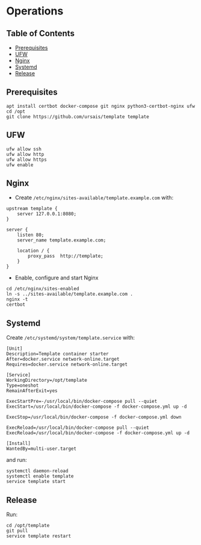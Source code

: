 # Operations

## Table of Contents
* [Prerequisites](#Prerequisites)
* [UFW](#UFW)
* [Nginx](#Nginx)
* [Systemd](#Systemd)
* [Release](#Release)

## Prerequisites

```shell
apt install certbot docker-compose git nginx python3-certbot-nginx ufw
cd /opt
git clone https://github.com/ursais/template template
```

## UFW

```shell
ufw allow ssh
ufw allow http
ufw allow https
ufw enable
```

## Nginx

* Create `/etc/nginx/sites-available/template.example.com` with:

```nginx
upstream template {
    server 127.0.0.1:8080; 
}

server {
    listen 80;
    server_name template.example.com;

    location / {
        proxy_pass  http://template;
    }
}
```  

* Enable, configure and start Nginx

```shell
cd /etc/nginx/sites-enabled
ln -s ../sites-available/template.example.com .
nginx -t
certbot 
```

## Systemd

Create `/etc/systemd/system/template.service` with:

```unit file (systemd)
[Unit]
Description=Template container starter
After=docker.service network-online.target
Requires=docker.service network-online.target

[Service]
WorkingDirectory=/opt/template
Type=oneshot
RemainAfterExit=yes

ExecStartPre=-/usr/local/bin/docker-compose pull --quiet
ExecStart=/usr/local/bin/docker-compose -f docker-compose.yml up -d

ExecStop=/usr/local/bin/docker-compose -f docker-compose.yml down

ExecReload=/usr/local/bin/docker-compose pull --quiet
ExecReload=/usr/local/bin/docker-compose -f docker-compose.yml up -d

[Install]
WantedBy=multi-user.target
```

and run:
```shell
systemctl daemon-reload
systemctl enable template
service template start
```

## Release

Run:
```shell
cd /opt/template
git pull
service template restart
```
